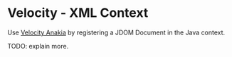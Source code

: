 # Velocity - XML Context #

Use [Velocity Anakia](http://velocity.apache.org/engine/devel/anakia.html) by registering a JDOM Document in the Java context.

TODO: explain more.